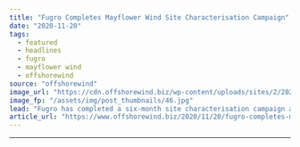 ```yaml
---
title: "Fugro Completes Mayflower Wind Site Characterisation Campaign"
date: "2020-11-20"
tags: 
  - featured
  - headlines
  - fugro
  - mayflower wind
  - offshorewind
source: "offshorewind"
image_url: "https://cdn.offshorewind.biz/wp-content/uploads/sites/2/2020/11/20101857/fugro-brasilis_.jpg"
image_fp: "/assets/img/post_thumbnails/46.jpg"
lead: "Fugro has completed a six-month site characterisation campaign at the Mayflower Wind project area"
article_url: "https://www.offshorewind.biz/2020/11/20/fugro-completes-mayflower-wind-site-characterisation-campaign/"
---
```


---
